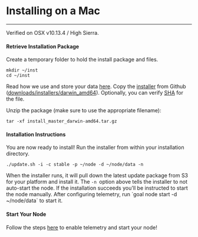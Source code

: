 # Installing on a Mac
-------------------

Verified on OSX v10.13.4 / High Sierra.

#### Retrieve Installation Package

Create a temporary folder to hold the install package and files.

    mkdir ~/inst
    cd ~/inst

Read how we use and store your data [here](https://github.com/algorand/go-algorand-doc/blob/master/downloads/installers/darwin_amd64/README.md). Copy the [installer](https://github.com/algorand/go-algorand-doc/blob/master/downloads/installers/darwin_amd64/install_master_darwin-amd64.tar.gz) from Github ([downloads/installers/darwin\_amd64](https://github.com/algorand/go-algorand-doc/blob/master/downloads/installers/darwin_amd64/)). Optionally, you can verify [SHA](https://github.com/algorand/go-algorand-doc/blob/master/downloads/installers/darwin_amd64/install_master_darwin-amd64.sha256) for the file.

Unzip the package (make sure to use the appropriate filename):

    tar -xf install_master_darwin-amd64.tar.gz

#### Installation Instructions

You are now ready to install! Run the installer from within your installation directory.

    ./update.sh -i -c stable -p ~/node -d ~/node/data -n

When the installer runs, it will pull down the latest update package from S3 for your platform and install it. The `-n `option above tells the installer to not auto-start the node. If the installation succeeds you'll be instructed to start the node manually. After configuring telemetry, run \`goal node start -d ~/node/data\` to start it.

#### Start Your Node

Follow the steps [here](/docs/introduction-installing-node#start-node) to enable telemetry and start your node!